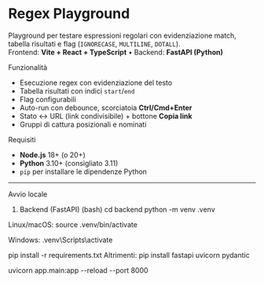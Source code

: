 # Regex Playground

Playground per testare espressioni regolari con evidenziazione match, tabella risultati e flag (`IGNORECASE`, `MULTILINE`, `DOTALL`).  
Frontend: **Vite + React + TypeScript** • Backend: **FastAPI (Python)**

Funzionalità
- Esecuzione regex con evidenziazione del testo
- Tabella risultati con indici `start`/`end`
- Flag configurabili
- Auto-run con debounce, scorciatoia **Ctrl/Cmd+Enter**
- Stato ↔ URL (link condivisibile) + bottone **Copia link**
- Gruppi di cattura posizionali e nominati


Requisiti
- **Node.js** 18+ (o 20+)
- **Python** 3.10+ (consigliato 3.11)
- `pip` per installare le dipendenze Python

---

Avvio locale

1) Backend (FastAPI)
(bash)
cd backend
python -m venv .venv

Linux/macOS:
source .venv/bin/activate

Windows:
.venv\Scripts\activate


pip install -r requirements.txt
Altrimenti:
pip install fastapi uvicorn pydantic



uvicorn app.main:app --reload --port 8000


